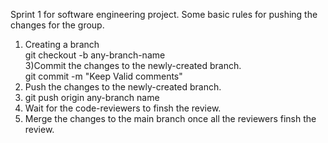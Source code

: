 Sprint 1 for software engineering project.
Some basic rules for pushing the changes for the group.<br/>
1) Creating a branch <br />
 git checkout -b any-branch-name <br />
3)Commit the changes to the newly-created branch. <br />
git commit -m "Keep Valid comments"<br />
4) Push the changes to the newly-created branch.<br />
5)  git push origin any-branch name<br />
6) Wait for the code-reviewers to finsh the review.
7) Merge the changes to the main branch once all the reviewers finsh the review.<br />
